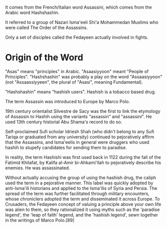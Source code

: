 It comes from the French/Italian word Assassini, which comes from the Arabic word Hashshashin.

It referred to a group of Nazari Isma'eeli Shi'a Mohammedan Muslims who were called The Order of the Assassins.

Only a set of disciples called the Fedayeen actually involved in fights.

# Origin of the Word
"Asas" means "principles" in Arabic. "Asaasiyyoon" meant "People of Principles". "Hashshashin" was probably a play on the word "Assaasiyyoon" (not "Assaassiyyeen", the plural of "Asasi", meaning Fundamental).

"Hashshashin" means "hashish users". Hashish is a tobacco based drug.

The term Assassin was introduced to Europe by Marco Polo.

19th century orientalist Silvestre de Sacy was the first to link the etymology of Assassin to Hashih using the variants "assassin" and "assassini". He used 13th century historial Abu Shama's record to do so.

Self-proclaimed Sufi scholar Idriesh Shah (who didn't belong to any Sufi Tariqa or graduated from any university) continued to pejoratively affirm that the Assassins, and Isma'eelis in general were druggers who used hashih to stupefy candidates for sending them to paradise.


In reality, the term Hashishi was first used back in 1122 during the fall of the Fatimid Khilafat, by Kalifa al-Amir bi-Ahkami'llah to pejoratively describe his enemies. He was assassinated.


Without actually accusing the group of using the hashish drug, the caliph used the term in a pejorative manner. This label was quickly adopted by anti-Isma'ili historians and applied to the Isma'ilis of Syria and Persia. The spread of the term was further facilitated through military encounters, whose chroniclers adopted the term and disseminated it across Europe. To Crusaders, the Fedayeen concept of valuing a principle above your own life was alien to them, so they rationalized it using myths such as the 'paradise legend', the 'leap of faith' legend, and the 'hashish legend', sewn together in the writings of Marco Polo.[89]



